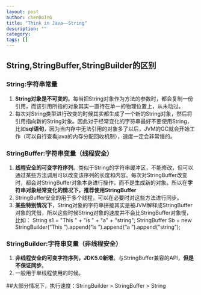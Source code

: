 ```yaml
---
layout: post
author: chenDoInG
title: "Think in Java——String"
description: ""
category: 
tags: []
---
```

## String,StringBuffer,StringBuilder的区别

### String:字符串常量

1. **String对象是不可变的**。每当把String对象作为方法的参数时，都会复制一份引用，而该引用所指的对象其实一直待在单一的物理位置上，从未动过。
2. 每次对String类型进行改变的时候其实都生成了一个新的String对象，然后将引用指向新的String对象。因此对于经常变化的字符串最好不要使用String，比如**sql语句**，因为当内存中无法引用的对象多了以后，JVM的GC就会开始工作（可以自行查看java的内存分配回收机制），速度一定会非常慢的。

### StringBuffer:字符串变量（线程安全）

1. **线程安全的可变字符序列**。类似于String的字符串缓冲区，不能修改，但可以通过某些方法调用可以改变该序列的长度和内容。每次对StringBuffer改变时，都会对StringBuffer对象本身进行操作，而不是生成新的对象。所以在**字符串对象经常变化的情况下，推荐使用StringBuffer**
2. StringBuffer安全的用于多个线程，可以在必要时对这些方法进行同步。
2. **某些特别情况下**，String对象的字符串拼接其实是被JVM解释成StringBuffer对象的凭借，所以这些时候String对象的速度并不会比StringBuffer对象慢，比如：
        String s1 = "This " + "is " + "a" + "string";
		StringBuffer Sb = new StringBuilder(“This ”).append(“is ”).append(“a ”).append("string");

### StringBuilder:字符串变量（非线程安全）

1. **非线程安全的可变字符序列，JDK5.0新增**。与StringBuffer兼容的API，**但是不保证同步**。
2. 一般用于单线程使用的时候。

##大部分情况下，执行速度：StringBuilder > StringBuffer > String





